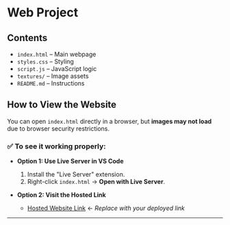 # Web Project

## Contents
- `index.html` – Main webpage
- `styles.css` – Styling
- `script.js` – JavaScript logic
- `textures/` – Image assets
- `README.md` – Instructions

## How to View the Website

You can open `index.html` directly in a browser, but **images may not load** due to browser security restrictions.

### ✅ To see it working properly:
- **Option 1: Use Live Server in VS Code**
  1. Install the "Live Server" extension.
  2. Right-click `index.html` → **Open with Live Server**.

- **Option 2: Visit the Hosted Link**
  - [Hosted Website Link](#) ← _Replace with your deployed link_

---